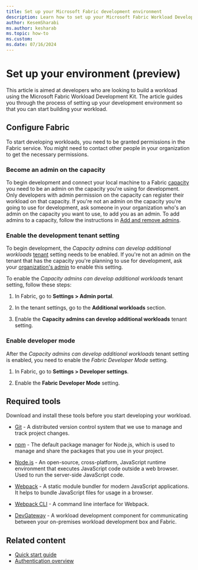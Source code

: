 ```yaml
---
title: Set up your Microsoft Fabric development environment
description: Learn how to set up your Microsoft Fabric Workload Development Kit environment so that you can start developing your workloads.
author: KesemSharabi
ms.author: kesharab
ms.topic: how-to
ms.custom:
ms.date: 07/16/2024
---
```


# Set up your environment (preview)

This article is aimed at developers who are looking to build a workload using the Microsoft Fabric Workload Development Kit. The article guides you through the process of setting up your development environment so that you can start building your workload.

## Configure Fabric

To start developing workloads, you need to be granted permissions in the Fabric service. You might need to contact other people in your organization to get the necessary permissions.

### Become an admin on the capacity

To begin development and connect your local machine to a Fabric [capacity](../enterprise/licenses.md#capacity) you need to be an admin on the capacity you're using for development. Only developers with admin permission on the capacity can register their workload on that capacity. If you're not an admin on the capacity you're going to use for development, ask someone in your organization who's an admin on the capacity you want to use, to add you as an admin. To add admins to a capacity, follow the instructions in [Add and remove admins](../admin/capacity-settings.md#add-and-remove-admins).

### Enable the development tenant setting

To begin development, the *Capacity admins can develop additional workloads* [tenant](../enterprise/licenses.md#tenant) setting needs to be enabled. If you're not an admin on the tenant that has the capacity you're planning to use for development, ask your [organization's admin](../admin/roles.md) to enable this setting.

To enable the *Capacity admins can develop additional workloads* tenant setting, follow these steps:

1. In Fabric, go to **Settings > Admin portal**.

2. In the tenant settings, go to the **Additional workloads** section.

3. Enable the **Capacity admins can develop additional workloads** tenant setting.

### Enable developer mode

After the *Capacity admins can develop additional workloads* tenant setting is enabled, you need to enable the *Fabric Developer Mode* setting.

1. In Fabric, go to **Settings > Developer settings**.

2. Enable the **Fabric Developer Mode** setting.

## Required tools

Download and install these tools before you start developing your workload.

* [Git](https://git-scm.com/downloads) - A distributed version control system that we use to manage and track project changes.

* [npm](https://docs.npmjs.com/downloading-and-installing-node-js-and-npm) - The default package manager for Node.js, which is used to manage and share the packages that you use in your project.

* [Node.js](https://nodejs.org/en/download/) - An open-source, cross-platform, JavaScript runtime environment that executes JavaScript code outside a web browser. Used to run the server-side JavaScript code.

* [Webpack](https://webpack.js.org/guides/installation/) - A static module bundler for modern JavaScript applications. It helps to bundle JavaScript files for usage in a browser.

* [Webpack CLI](https://webpack.js.org/guides/installation) - A command line interface for Webpack.

* [DevGateway](https://go.microsoft.com/fwlink/?linkid=2272516) - A workload development component for communicating between your on-premises workload development box and Fabric.

## Related content

* [Quick start guide](quickstart-sample.md)
* [Authentication overview](./authentication-concept.md)